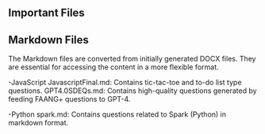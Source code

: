 Important Files
---------------

Markdown Files
-
The Markdown files are converted from initially generated DOCX files. They are essential for accessing the content in a more flexible format.



-JavaScript
JavascriptFinal.md: 
Contains tic-tac-toe and to-do list type questions.
GPT4.0SDEQs.md: 
Contains high-quality questions generated by feeding FAANG+ questions to GPT-4.



-Python
spark.md: Contains questions related to Spark (Python) in markdown format.
